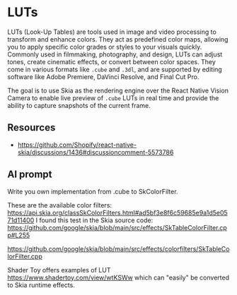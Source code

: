 # LUTs

LUTs (Look-Up Tables) are tools used in image and video processing to transform and enhance colors. They act as predefined color maps, allowing you to apply specific color grades or styles to your visuals quickly. Commonly used in filmmaking, photography, and design, LUTs can adjust tones, create cinematic effects, or convert between color spaces. They come in various formats like `.cube` and `.3dl`, and are supported by editing software like Adobe Premiere, DaVinci Resolve, and Final Cut Pro.

The goal is to use Skia as the rendering engine over the React Native Vision Camera to enable live preview of `.cube` LUTs in real time and provide the ability to capture snapshots of the current frame.

## Resources

- https://github.com/Shopify/react-native-skia/discussions/1436#discussioncomment-5573786

## AI prompt

Write you own implementation from .cube to SkColorFilter.

These are the available color filters: https://api.skia.org/classSkColorFilters.html#ad5bf3e8f6c59685e9a1d5e0571d11400
I found this test in the Skia source code: https://github.com/google/skia/blob/main/src/effects/SkTableColorFilter.cpp#L255

https://github.com/google/skia/blob/main/src/effects/colorfilters/SkTableColorFilter.cpp

Shader Toy offers examples of LUT https://www.shadertoy.com/view/wtKSWw which can "easily" be converted to Skia runtime effects.
